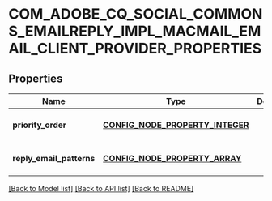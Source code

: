 # COM_ADOBE_CQ_SOCIAL_COMMONS_EMAILREPLY_IMPL_MACMAIL_EMAIL_CLIENT_PROVIDER_PROPERTIES

## Properties
Name | Type | Description | Notes
------------ | ------------- | ------------- | -------------
**priority_order** | [**CONFIG_NODE_PROPERTY_INTEGER**](configNodePropertyInteger.md) |  | [optional] [default to null]
**reply_email_patterns** | [**CONFIG_NODE_PROPERTY_ARRAY**](configNodePropertyArray.md) |  | [optional] [default to null]

[[Back to Model list]](../README.md#documentation-for-models) [[Back to API list]](../README.md#documentation-for-api-endpoints) [[Back to README]](../README.md)


